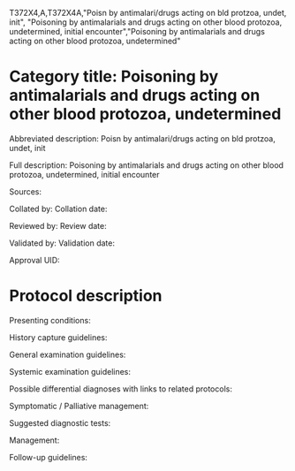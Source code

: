 T372X4,A,T372X4A,"Poisn by antimalari/drugs acting on bld protzoa, undet, init", "Poisoning by antimalarials and drugs acting on other blood protozoa, undetermined, initial encounter","Poisoning by antimalarials and drugs acting on other blood protozoa, undetermined"
# Category title: Poisoning by antimalarials and drugs acting on other blood protozoa, undetermined

Abbreviated description: Poisn by antimalari/drugs acting on bld protzoa, undet, init

Full description: Poisoning by antimalarials and drugs acting on other blood protozoa, undetermined, initial encounter

Sources:

Collated by:
Collation date:

Reviewed by:
Review date:

Validated by:
Validation date:

Approval UID:

# Protocol description

Presenting conditions:

History capture guidelines:

General examination guidelines:

Systemic examination guidelines:

Possible differential diagnoses with links to related protocols:

Symptomatic / Palliative management:

Suggested diagnostic tests:

Management:

Follow-up guidelines:
